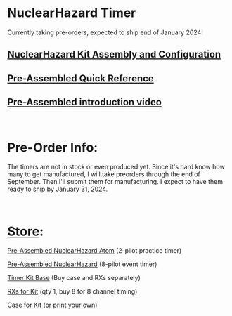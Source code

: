# NuclearHazard Timer

Currently taking pre-orders, expected to ship end of January 2024!

## [NuclearHazard Kit Assembly and Configuration](setup.md)

## [Pre-Assembled Quick Reference](quicksheet.md)

## [Pre-Assembled introduction video](https://youtu.be/Zz216BKYj9Y)

</br>

# Pre-Order Info:

The timers are not in stock or even produced yet. Since it's hard know how many to get manufactured, I will take preorders through the end of September. Then I'll submit them for manufacturing. I expect to have them ready to ship by January 31, 2024.

</br>

# [Store](https://nuclearquads.etsy.com):

[Pre-Assembled NuclearHazard Atom](https://www.etsy.com/listing/1590802322) (2-pilot practice timer)

[Pre-Assembled NuclearHazard](https://www.etsy.com/listing/1604979429) (8-pilot event timer)

[Timer Kit Base](https://nuclearquads.etsy.com/listing/1428199972/pre-order-nuclearhazard-rotorhazard?utm_source=Copy&utm_medium=ListingManager&utm_campaign=Share&utm_term=so.lmsm&share_time=1694027727530) (Buy case and RXs separately)

[RXs for Kit](https://nuclearquads.etsy.com/listing/1452495470/pre-order-rx5808-for-nuclearhazard-timer?utm_source=Copy&utm_medium=ListingManager&utm_campaign=Share&utm_term=so.lmsm&share_time=1694027785191) (qty 1, buy 8 for 8 channel timing)

[Case for Kit](https://nuclearquads.etsy.com/listing/1475957785/pre-order-case-for-nuclearhazard-timer?utm_source=Copy&utm_medium=ListingManager&utm_campaign=Share&utm_term=so.lmsm&share_time=1694027823010) (or [print your own](https://nuclearquads.github.io/setup.html#case-printing))


